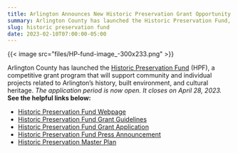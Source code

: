 ```yaml
---
title: Arlington Announces New Historic Preservation Grant Opportunity
summary: Arlington County has launched the Historic Preservation Fund, a competitive grant program that will support community and individual projects related to Arlington’s history, built environment, and cultural heritage.
slug: historic preservation fund
date: 2023-02-10T07:00:00-05:00
---
```


{{< image src="files/HP-fund-image_-300x233.png" >}}

Arlington County has launched the [Historic Preservation Fund](https://www.arlingtonva.us/Government/Projects/Plans-Studies/Historic-Preservation/Historic-Preservation-Fund) (HPF), a competitive grant program that will support community and individual projects related to Arlington’s history, built environment, and cultural heritage.
*The application period is now open. It closes on April 28, 2023.*
**See the helpful links below:**

- [Historic Preservation Fund Webpage](https://www.arlingtonva.us/Government/Projects/Plans-Studies/Historic-Preservation/Historic-Preservation-Fund)
- [Historic Preservation Fund Grant Guidelines](https://www.arlingtonva.us/files/sharedassets/public/commissions/documents/drc-halrb/historic-preservation-fund-grant-guidelines-fy23_12.5.2022_with-dates.pdf)
- [Historic Preservation Fund Grant Application](https://arlington.slideroom.com/#/login/program/70785)
- [Historic Preservation Fund Press Announcement](https://content.govdelivery.com/accounts/VAARLINGTON/bulletins/3434bcf)
- [Historic Preservation Master Plan](https://www.arlingtonva.us/Government/Projects/Plans-Studies/Historic-Preservation/Master-Plan/Update)